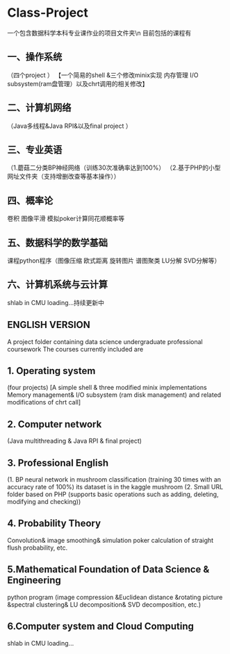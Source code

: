 # Class-Project
一个包含数据科学本科专业课作业的项目文件夹\n
目前包括的课程有
## 一、操作系统
（四个project ）
【一个简易的shell &三个修改minix实现 
内存管理 I/O subsystem(ram盘管理）以及chrt调用的相关修改】
## 二、计算机网络
（Java多线程&Java RPI&以及final project ）
## 三、专业英语
（1.蘑菇二分类BP神经网络（训练30次准确率达到100%）
（2.基于PHP的小型网址文件夹（支持增删改查等基本操作））
## 四、概率论
卷积 图像平滑 模拟poker计算同花顺概率等
## 五、数据科学的数学基础
课程python程序（图像压缩 欧式距离 旋转图片 谱图聚类 LU分解 SVD分解等）
## 六、计算机系统与云计算
shlab in CMU
loading...持续更新中

## ENGLISH VERSION
A project folder containing data science undergraduate professional coursework
The courses currently included are
## 1. Operating system 
(four projects)
[A simple shell & three modified minix implementations
Memory management& I/O subsystem (ram disk management) and related modifications of chrt call]
## 2. Computer network
(Java multithreading & Java RPI & final project)
## 3. Professional English 
(1.  BP neural network in mushroom classification (training 30 times with an accuracy rate of 100%)
its dataset is in the kaggle mushroom
(2. Small URL folder based on PHP (supports basic operations such as adding, deleting, modifying and checking))
## 4. Probability Theory
Convolution& image smoothing& simulation poker calculation of straight flush probability, etc.
## 5.Mathematical Foundation of Data Science & Engineering
python program (image compression &Euclidean distance &rotating picture &spectral clustering& LU decomposition& SVD decomposition, etc.)
## 6.Computer system and Cloud Computing
shlab in CMU
loading...
